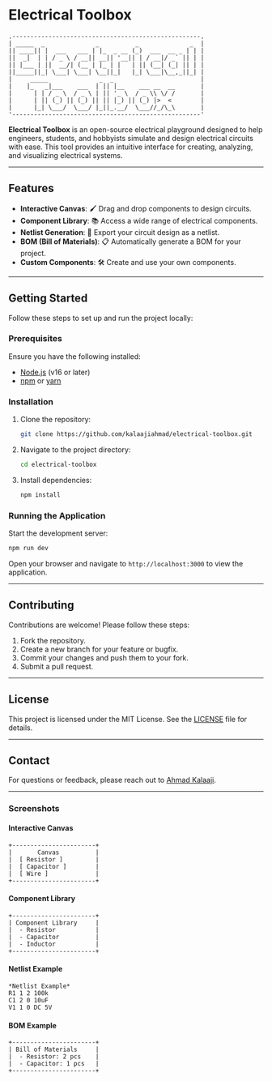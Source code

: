 # Electrical Toolbox

```
.----------------------------------------------------.
| _____  _              _          _              _  |
|| ____|| |  ___   ___ | |_  _ __ (_)  ___  __ _ | | |
||  _|  | | / _ \ / __|| __|| '__|| | / __|/ _` || | |
|| |___ | ||  __/| (__ | |_ | |   | || (__| (_| || | |
||_____||_| \___| \___| \__||_|   |_| \___|\__,_||_| |
|     _____              _  _                        |
|    |_   _|___    ___  | || |__    ___ __  __       |
|      | | / _ \  / _ \ | || '_ \  / _ \\ \/ /       |
|      | || (_) || (_) || || |_) || (_) |>  <        |
|      |_| \___/  \___/ |_||_.__/  \___//_/\_\       |
'----------------------------------------------------'
```

**Electrical Toolbox** is an open-source electrical playground designed to help engineers, students, and hobbyists simulate and design electrical circuits with ease. This tool provides an intuitive interface for creating, analyzing, and visualizing electrical systems.

---

## Features

- **Interactive Canvas**: 🖌️ Drag and drop components to design circuits.
- **Component Library**: 📚 Access a wide range of electrical components.
- **Netlist Generation**: 📝 Export your circuit design as a netlist.
- **BOM (Bill of Materials)**: 📋 Automatically generate a BOM for your project.
- **Custom Components**: 🛠️ Create and use your own components.

---

## Getting Started

Follow these steps to set up and run the project locally:

### Prerequisites

Ensure you have the following installed:

- [Node.js](https://nodejs.org/) (v16 or later)
- [npm](https://www.npmjs.com/) or [yarn](https://yarnpkg.com/)

### Installation

1. Clone the repository:
   ```bash
   git clone https://github.com/kalaajiahmad/electrical-toolbox.git
   ```

2. Navigate to the project directory:
   ```bash
   cd electrical-toolbox
   ```

3. Install dependencies:
   ```bash
   npm install
   ```

### Running the Application

Start the development server:
```bash
npm run dev
```

Open your browser and navigate to `http://localhost:3000` to view the application.

---

## Contributing

Contributions are welcome! Please follow these steps:

1. Fork the repository.
2. Create a new branch for your feature or bugfix.
3. Commit your changes and push them to your fork.
4. Submit a pull request.

---

## License

This project is licensed under the MIT License. See the [LICENSE](LICENSE) file for details.

---

## Contact

For questions or feedback, please reach out to [Ahmad Kalaaji](mailto:kalaajiahmad@outlook.com).

---

### Screenshots

#### Interactive Canvas
```
+-----------------------+
|       Canvas          |
|  [ Resistor ]         |
|  [ Capacitor ]        |
|  [ Wire ]             |
+-----------------------+
```

#### Component Library
```
+-----------------------+
| Component Library     |
|  - Resistor           |
|  - Capacitor          |
|  - Inductor           |
+-----------------------+
```

#### Netlist Example
```
*Netlist Example*
R1 1 2 100k
C1 2 0 10uF
V1 1 0 DC 5V
```

#### BOM Example
```
+-----------------------+
| Bill of Materials     |
|  - Resistor: 2 pcs    |
|  - Capacitor: 1 pcs   |
+-----------------------+
```
